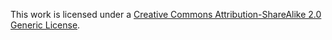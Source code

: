 This work is licensed under a [Creative Commons Attribution-ShareAlike 2.0 Generic License](http://creativecommons.org/licenses/by-sa/2.0/).